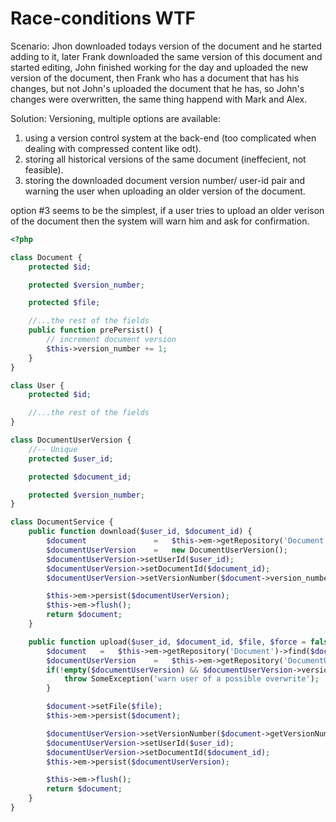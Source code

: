 # Race-conditions WTF

Scenario:
Jhon downloaded todays version of the document and he started adding to it, later Frank downloaded the same version of this document and started editing, John finished working for the day and uploaded the new version of the document, then Frank who has a document that has his changes, but not John's uploaded the document that he has, so John's changes were overwritten, the same thing happend with Mark and Alex.

Solution:
Versioning, multiple options are available:
1. using a version control system at the back-end (too complicated when dealing with compressed content like odt).
2. storing all historical versions of the same document (ineffecient, not feasible).
3. storing the downloaded document version number/ user-id pair and warning the user when uploading an older version of the document.

option #3 seems to be the simplest, if a user tries to upload an older verison of the document then the system will warn him and ask for confirmation.

```php
<?php

class Document {
    protected $id;

    protected $version_number;

    protected $file;

    //...the rest of the fields
    public function prePersist() {
        // increment document version
        $this->version_number += 1;
    }
}

class User {
    protected $id;

    //...the rest of the fields
}

class DocumentUserVersion {
    //-- Unique
    protected $user_id;

    protected $document_id;

    protected $version_number;
}

class DocumentService {
    public function download($user_id, $document_id) {
        $document               =   $this->em->getRepository('Document')->find($document_id);
        $documentUserVersion    =   new DocumentUserVersion();
        $documentUserVersion->setUserId($user_id);
        $documentUserVersion->setDocumentId($document_id);
        $documentUserVersion->setVersionNumber($document->version_number);

        $this->em->persist($documentUserVersion);
        $this->em->flush();
        return $document;
    }

    public function upload($user_id, $document_id, $file, $force = false) {
        $document   =   $this->em->getRepository('Document')->find($document_id);
        $documentUserVersion    =   $this->em->getRepository('DocumentUserVersion')->findBy(array('user_id'=>$user_id, 'document_id'=>$document_id));
        if(!empty($documentUserVersion) && $documentUserVersion->version_number < $document->version_number && !$force) {
            throw SomeException('warn user of a possible overwrite');
        }

        $document->setFile($file);
        $this->em->persist($document);

        $documentUserVersion->setVersionNumber($document->getVersionNumber());
        $documentUserVersion->setUserId($user_id);
        $documentUserVersion->setDocumentId($document_id);
        $this->em->persist($documentUserVersion);

        $this->em->flush();
        return $document;
    }
}

```


